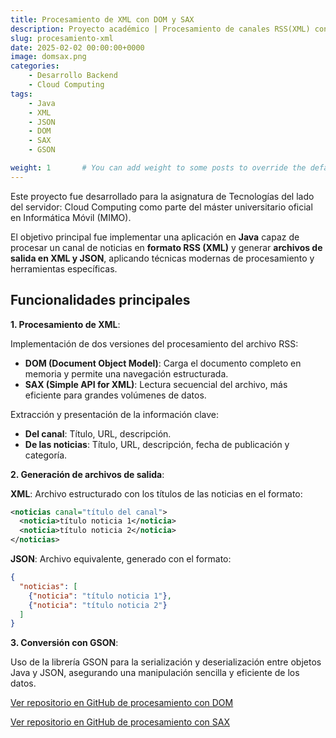 ```yaml
---
title: Procesamiento de XML con DOM y SAX
description: Proyecto académico | Procesamiento de canales RSS(XML) con las tecnologías de DOM y SAX y generación de salidas en XML y JSON
slug: procesamiento-xml
date: 2025-02-02 00:00:00+0000
image: domsax.png
categories:
    - Desarrollo Backend
    - Cloud Computing
tags:
    - Java
    - XML
    - JSON
    - DOM
    - SAX
    - GSON

weight: 1       # You can add weight to some posts to override the default sorting (date descending)
---
```


Este proyecto fue desarrollado para la asignatura de Tecnologías del lado del servidor: Cloud Computing como parte del máster universitario oficial en Informática Móvil (MIMO).

El objetivo principal fue implementar una aplicación en **Java** capaz de procesar un canal de noticias en **formato RSS (XML)** y generar **archivos de salida en XML y JSON**, aplicando técnicas modernas de procesamiento y herramientas específicas.

## Funcionalidades principales
**1. Procesamiento de XML**:

Implementación de dos versiones del procesamiento del archivo RSS:
- **DOM (Document Object Model)**: Carga el documento completo en memoria y permite una navegación estructurada.
- **SAX (Simple API for XML)**: Lectura secuencial del archivo, más eficiente para grandes volúmenes de datos.

Extracción y presentación de la información clave:
- **Del canal**: Título, URL, descripción.
- **De las noticias**: Título, URL, descripción, fecha de publicación y categoría.
    
**2. Generación de archivos de salida**:

**XML**: Archivo estructurado con los títulos de las noticias en el formato:
``` xml
<noticias canal="título del canal">
  <noticia>título noticia 1</noticia>
  <noticia>título noticia 2</noticia>
</noticias>
```
**JSON**: Archivo equivalente, generado con el formato:
``` json
{
  "noticias": [
    {"noticia": "título noticia 1"},
    {"noticia": "título noticia 2"}
  ]
}
```

**3. Conversión con GSON**:

Uso de la librería GSON para la serialización y deserialización entre objetos Java y JSON, asegurando una manipulación sencilla y eficiente de los datos.

[Ver repositorio en GitHub de procesamiento con DOM](https://github.com/israelbrea12/Procesamiento-DOM-JAVA.git)

[Ver repositorio en GitHub de procesamiento con SAX](https://github.com/israelbrea12/Procesamiento-SAX-JAVA.git)
